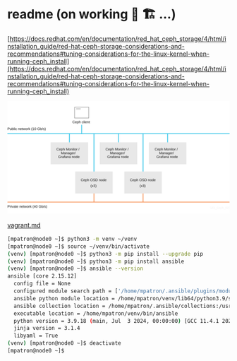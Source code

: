 # readme (on working 🚧 🏗️ ...)

[https://docs.redhat.com/en/documentation/red_hat_ceph_storage/4/html/installation_guide/red-hat-ceph-storage-considerations-and-recommendations#tuning-considerations-for-the-linux-kernel-when-running-ceph_install](https://docs.redhat.com/en/documentation/red_hat_ceph_storage/4/html/installation_guide/red-hat-ceph-storage-considerations-and-recommendations#tuning-considerations-for-the-linux-kernel-when-running-ceph_install)

![Cepth architecture](images/cepth_basic_cluster.svg "Cepth architecture")

[vagrant.md](docs/vagrant.md)

~~~bash
[mpatron@node0 ~]$ python3 -m venv ~/venv
[mpatron@node0 ~]$ source ~/venv/bin/activate
(venv) [mpatron@node0 ~]$ python3 -m pip install --upgrade pip
(venv) [mpatron@node0 ~]$ python3 -m pip install ansible
(venv) [mpatron@node0 ~]$ ansible --version
ansible [core 2.15.12]
  config file = None
  configured module search path = ['/home/mpatron/.ansible/plugins/modules', '/usr/share/ansible/plugins/modules']
  ansible python module location = /home/mpatron/venv/lib64/python3.9/site-packages/ansible
  ansible collection location = /home/mpatron/.ansible/collections:/usr/share/ansible/collections
  executable location = /home/mpatron/venv/bin/ansible
  python version = 3.9.18 (main, Jul  3 2024, 00:00:00) [GCC 11.4.1 20231218 (Red Hat 11.4.1-3)] (/home/mpatron/venv/bin/python3)
  jinja version = 3.1.4
  libyaml = True
(venv) [mpatron@node0 ~]$ deactivate
[mpatron@node0 ~]$
~~~
